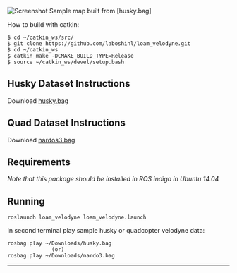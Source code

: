 ![Screenshot](/capture.bmp)
Sample map built from [husky.bag]

How to build with catkin:

```
$ cd ~/catkin_ws/src/
$ git clone https://github.com/laboshinl/loam_velodyne.git
$ cd ~/catkin_ws
$ catkin_make -DCMAKE_BUILD_TYPE=Release 
$ source ~/catkin_ws/devel/setup.bash
```

## Husky Dataset Instructions
Download [husky.bag](https://drive.google.com/file/d/1QqVY7z-3ojrfrI3Q6LTY4Ui_0nkOpEqO/view?usp=sharing)

## Quad Dataset Instructions
Download [nardos3.bag](https://drive.google.com/file/d/1jjilcRgPEUWECLCSd0r0EZuduAeX_RGM/view?usp=sharing)

## Requirements
*Note that this package should be installed in ROS indigo in Ubuntu 14.04*

## Running
```
roslaunch loam_velodyne loam_velodyne.launch
```
In second terminal play sample husky or quadcopter velodyne data:
```
rosbag play ~/Downloads/husky.bag
              (or)
rosbag play ~/Downloads/nardo3.bag
```
---
